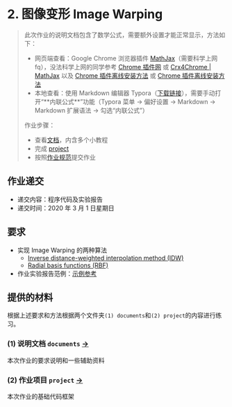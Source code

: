 # 2. 图像变形 Image Warping

> 此次作业的说明文档包含了数学公式，需要额外设置才能正常显示，方法如下：
>
> - 网页端查看：Google Chrome 浏览器插件 [MathJax](https://chrome.google.com/webstore/detail/mathjax-plugin-for-github/ioemnmodlmafdkllaclgeombjnmnbima)（需要科学上网 fq），没法科学上网的同学参考 [Chrome 插件网](http://www.cnplugins.com/devtool/mathjax-plugin-for-github/download.html) 或 [Crx4Chrome | MathJax](https://www.crx4chrome.com/crx/72309/) 以及 [Chrome 插件离线安装方法](http://www.cnplugins.com/tools/how-to-setup-crx.html) 或 [Chrome 插件离线安装方法](https://chromecj.com/utilities/2015-04/423.html) 
> - 本地查看：使用 Markdown 编辑器 Typora（[下载链接](https://www.typora.io/windows/typora-setup-x64.exe?)），需要手动打开“**内联公式**”功能（Typora 菜单 -> 偏好设置 -> Markdown -> Markdown 扩展语法 -> 勾选“内联公式”）
> 
> 作业步骤：
> - 查看[文档](documents/)，内含多个小教程
> - 完成 [project](project/) 
> - 按照[作业规范](../README.md)提交作业


## 作业递交

- 递交内容：程序代码及实验报告 
- 递交时间：2020 年 3 月 1 日星期日

## 要求

- 实现 Image Warping 的两种算法
  - [Inverse distance-weighted interpolation method (IDW)](documents/0_IDW.md) 
  - [Radial basis functions (RBF)](documents/1_RBF.md) 
- 作业实验报告范例：[示例参考](http://pan.baidu.com/s/1i3mi2yT) 

## 提供的材料

根据上述要求和方法根据两个文件夹`(1) documents`和`(2) project`的内容进行练习。

### (1) 说明文档 `documents` [->](documents/) 

本次作业的要求说明和一些辅助资料

### (2) 作业项目 `project` [->](project/) 

本次作业的基础代码框架

